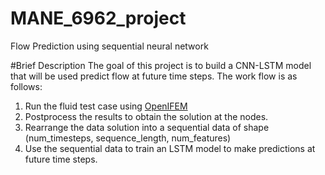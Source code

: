 # MANE_6962_project
Flow Prediction using sequential neural network

#Brief Description
The goal of this project is to build a CNN-LSTM model that will be used predict flow at future time steps. The work flow is as follows:
1. Run the fluid test case using [OpenIFEM](https://github.com/OpenIFEM/OpenIFEM)
2. Postprocess the results to obtain the solution at the nodes.
3. Rearrange the data solution into a sequential data of shape (num_timesteps, sequence_length, num_features)
4. Use the sequential data to train an LSTM model to make predictions at future time steps.

